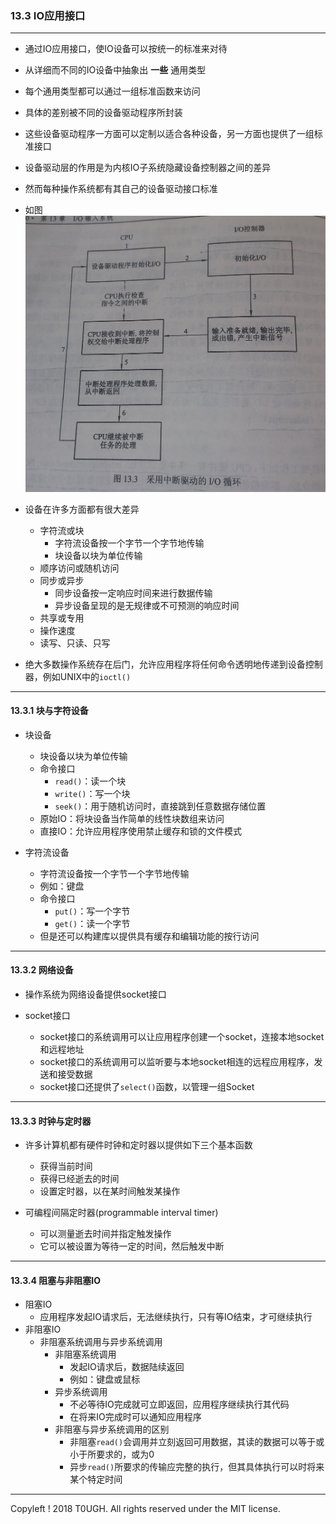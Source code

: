 ### 13.3 IO应用接口
---
- 通过IO应用接口，使IO设备可以按统一的标准来对待

- 从详细而不同的IO设备中抽象出 **一些** 通用类型

- 每个通用类型都可以通过一组标准函数来访问

- 具体的差别被不同的设备驱动程序所封装

- 这些设备驱动程序一方面可以定制以适合各种设备，另一方面也提供了一组标准接口

- 设备驱动层的作用是为内核IO子系统隐藏设备控制器之间的差异

- 然而每种操作系统都有其自己的设备驱动接口标准

- 如图
![](resource/内核IO结构.jpg)

- 设备在许多方面都有很大差异
    - 字符流或块
        - 字符流设备按一个字节一个字节地传输
        - 块设备以块为单位传输
    - 顺序访问或随机访问
    - 同步或异步
        - 同步设备按一定响应时间来进行数据传输
        - 异步设备呈现的是无规律或不可预测的响应时间
    - 共享或专用
    - 操作速度
    - 读写、只读、只写

- 绝大多数操作系统存在后门，允许应用程序将任何命令透明地传递到设备控制器，例如UNIX中的`ioctl()`
---
#### 13.3.1 块与字符设备

- 块设备
    - 块设备以块为单位传输
    - 命令接口
        - `read()`：读一个块
        - `write()`：写一个块
        - `seek()`：用于随机访问时，直接跳到任意数据存储位置
    - 原始IO：将块设备当作简单的线性块数组来访问
    - 直接IO：允许应用程序使用禁止缓存和锁的文件模式

- 字符流设备
    - 字符流设备按一个字节一个字节地传输
    - 例如：键盘
    - 命令接口
        - `put()`：写一个字节
        - `get()`：读一个字节
    - 但是还可以构建库以提供具有缓存和编辑功能的按行访问
---
#### 13.3.2 网络设备

- 操作系统为网络设备提供socket接口

- socket接口
    - socket接口的系统调用可以让应用程序创建一个socket，连接本地socket和远程地址
    - socket接口的系统调用可以监听要与本地socket相连的远程应用程序，发送和接受数据
    - socket接口还提供了`select()`函数，以管理一组Socket
---
#### 13.3.3 时钟与定时器

- 许多计算机都有硬件时钟和定时器以提供如下三个基本函数
    - 获得当前时间
    - 获得已经逝去的时间
    - 设置定时器，以在某时间触发某操作

- 可编程间隔定时器(programmable interval timer)
    - 可以测量逝去时间并指定触发操作
    - 它可以被设置为等待一定的时间，然后触发中断
---
#### 13.3.4 阻塞与非阻塞IO
- 阻塞IO
    - 应用程序发起IO请求后，无法继续执行，只有等IO结束，才可继续执行
- 非阻塞IO
    - 非阻塞系统调用与异步系统调用
        - 非阻塞系统调用
            - 发起IO请求后，数据陆续返回
            - 例如：键盘或鼠标
        - 异步系统调用
            - 不必等待IO完成就可立即返回，应用程序继续执行其代码
            - 在将来IO完成时可以通知应用程序
        - 非阻塞与异步系统调用的区别
            - 非阻塞`read()`会调用并立刻返回可用数据，其读的数据可以等于或小于所要求的，或为0
            - 异步`read()`所要求的传输应完整的执行，但其具体执行可以时将来某个特定时间
---
Copyleft ! 2018 T0UGH. All rights reserved under the MIT license.
